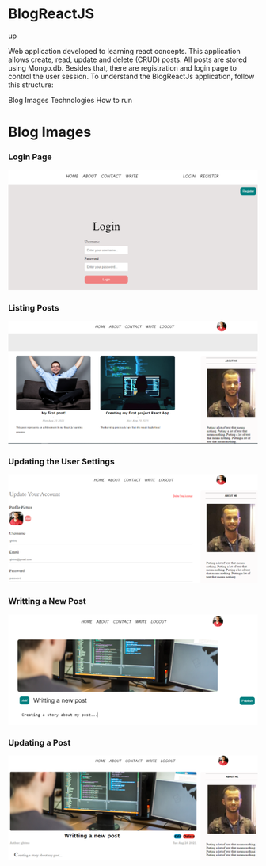 # BlogReactJS
up

Web application developed to learning react concepts. This application allows create, read, update and delete (CRUD) posts. All posts are stored using Mongo.db. Besides that, there are registration and login page to control the user session. 
To understand the BlogReactJs application, follow this structure:

Blog Images
Technologies 
How to run


# Blog Images
### Login Page
![](https://github.com/GustavoHFMO/BlogReactJS/blob/master/blog_presentation/login_page.PNG)

### Listing Posts
![](https://github.com/GustavoHFMO/BlogReactJS/blob/master/blog_presentation/blog_presentation.png)

### Updating the User Settings
![](https://github.com/GustavoHFMO/BlogReactJS/blob/master/blog_presentation/settings.PNG)

### Writting a New Post
![](https://github.com/GustavoHFMO/BlogReactJS/blob/master/blog_presentation/writting_post.PNG)

### Updating a Post
![](https://github.com/GustavoHFMO/BlogReactJS/blob/master/blog_presentation/editting_post.PNG)


